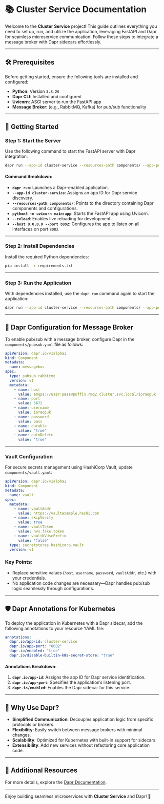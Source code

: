 # 📚 **Cluster Service Documentation**

Welcome to the **Cluster Service** project! This guide outlines everything you need to set up, run, and utilize the application, leveraging FastAPI and Dapr for seamless microservice communication. Follow these steps to integrate a message broker with Dapr sidecars effortlessly.

---

## 🛠 **Prerequisites**

Before getting started, ensure the following tools are installed and configured:

- **Python**: Version `3.8.20`
- **Dapr CLI**: Installed and configured
- **Uvicorn**: ASGI server to run the FastAPI app
- **Message Broker**: (e.g., RabbitMQ, Kafka) for pub/sub functionality

---

## 🚀 **Getting Started**

### **Step 1: Start the Server**

Use the following command to start the FastAPI server with Dapr integration:

```bash
dapr run --app-id cluster-service --resources-path components/ --app-port 8082 -- gunicorn -w 4 -b 0.0.0.0:8082 main:app
```

#### **Command Breakdown**:

- **`dapr run`**: Launches a Dapr-enabled application.
- **`--app-id cluster-service`**: Assigns an app ID for Dapr service discovery.
- **`--resources-path components/`**: Points to the directory containing Dapr components and configurations.
- **`python3 -m uvicorn main:app`**: Starts the FastAPI app using Uvicorn.
- **`--reload`**: Enables live reloading for development.
- **`--host 0.0.0.0 --port 8082`**: Configures the app to listen on all interfaces on port `8082`.

---

### **Step 2: Install Dependencies**

Install the required Python dependencies:

```bash
pip install -r requirements.txt
```

---

### **Step 3: Run the Application**

With dependencies installed, use the `dapr run` command again to start the application:

```bash
dapr run --app-id cluster-service --resources-path components/ --app-port 8082 -- python3 -m uvicorn main:app --reload --host 0.0.0.0 --port 8082
```

---

## 🔧 **Dapr Configuration for Message Broker**

To enable pub/sub with a message broker, configure Dapr in the `components/pubsub.yaml` file as follows:

```yaml
apiVersion: dapr.io/v1alpha1
kind: Component
metadata:
  name: messagebus
spec:
  type: pubsub.rabbitmq
  version: v1
  metadata:
    - name: host
      value: amqps://user:pass@puffin.rmq2.cluster.svc.local/ioraopuk
    - name: port
      value: 5672
    - name: username
      value: ioraopuk
    - name: password
      value: pass
    - name: durable
      value: "true"
    - name: autoDelete
      value: "true"
```

---

### **Vault Configuration**

For secure secrets management using HashiCorp Vault, update `components/vault.yaml`:

```yaml
apiVersion: dapr.io/v1alpha1
kind: Component
metadata:
  name: vault
spec:
  metadata:
    - name: vaultAddr
      value: https://vaultexample.hashi.com
    - name: skipVerify
      value: true
    - name: vaultToken
      value: hvs.fake.token
    - name: vaultKVUsePrefix
      value: "false"
  type: secretstores.hashicorp.vault
  version: v1
```

### **Key Points**:

- Replace sensitive values (`host`, `username`, `password`, `vaultAddr`, etc.) with your credentials.
- No application code changes are necessary—Dapr handles pub/sub logic seamlessly through configurations.

---

## 🛡 **Dapr Annotations for Kubernetes**

To deploy the application in Kubernetes with a Dapr sidecar, add the following annotations to your resource YAML file:

```yaml
annotations:
  dapr.io/app-id: cluster-service
  dapr.io/app-port: "8082"
  dapr.io/enabled: "true"
  dapr.io/disable-builtin-k8s-secret-store: "true"
```

#### **Annotations Breakdown**:

1. **`dapr.io/app-id`**: Assigns the app ID for Dapr service identification.
2. **`dapr.io/app-port`**: Specifies the application’s listening port.
3. **`dapr.io/enabled`**: Enables the Dapr sidecar for this service.

---

## 🌟 **Why Use Dapr?**

- **Simplified Communication**: Decouples application logic from specific protocols or brokers.
- **Flexibility**: Easily switch between message brokers with minimal changes.
- **Scalability**: Optimized for Kubernetes with built-in support for sidecars.
- **Extensibility**: Add new services without refactoring core application code.

---

## 📖 **Additional Resources**

For more details, explore the [Dapr Documentation](https://github.com/dapr/dapr).

---

Enjoy building seamless microservices with **Cluster Service** and Dapr! 🚀
